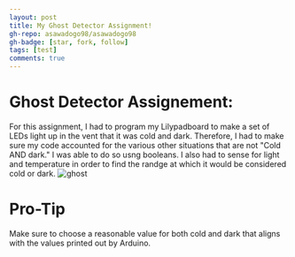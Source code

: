 ```yaml
---
layout: post
title: My Ghost Detector Assignment!
gh-repo: asawadogo98/asawadogo98
gh-badge: [star, fork, follow]
tags: [test]
comments: true
---
```

# Ghost Detector Assignement:
For this assignment, I had to program my Lilypadboard to make a set of LEDs light up in the vent that it was cold and dark. Therefore, I had to make sure my code accounted for the various other situations that are not "Cold AND dark." I was able to do so usng booleans. I also had to sense for light and temperature in order to find the randge at which it would be considered cold or dark. 
![ghost](https://asawadogo98.github.io/assets/img/14370.jpg)
# Pro-Tip
Make sure to choose a reasonable value for both cold and dark that aligns with the values printed out by Arduino. 
